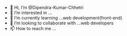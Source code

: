 - 👋 Hi, I’m @Dipendra-Kumar-Chhetri
- 👀 I’m interested in ...
- 🌱 I’m currently learning ...web development(front-end)
- 💞️ I’m looking to collaborate with ...web developers
- 📫 How to reach me ...

<!---
Dipendra-Kumar-Chhetri/Dipendra-Kumar-Chhetri is a ✨ special ✨ repository because its `README.md` (this file) appears on your GitHub profile.
You can click the Preview link to take a look at your changes.
--->
